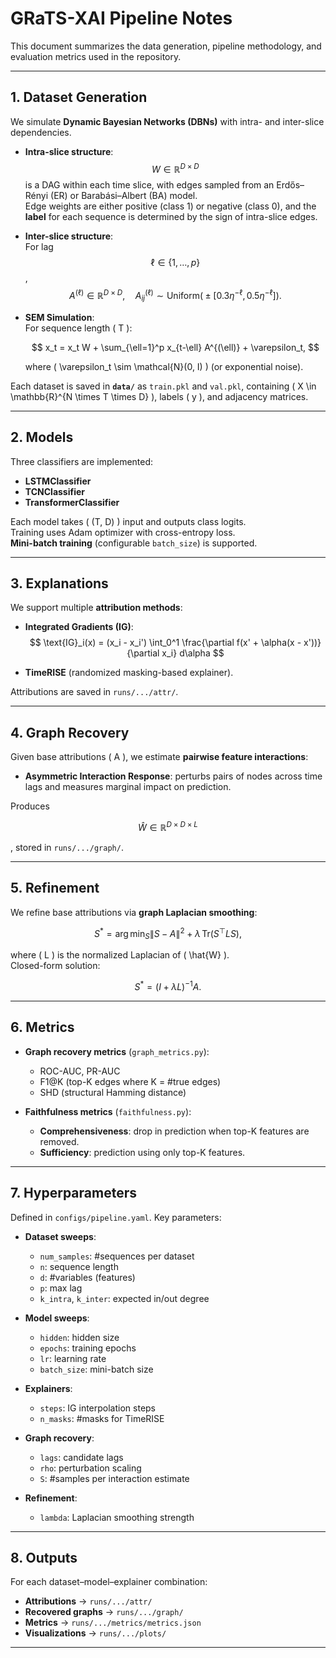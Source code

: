 # GRaTS-XAI Pipeline Notes

This document summarizes the data generation, pipeline methodology, and evaluation metrics used in the repository.

---

## 1. Dataset Generation

We simulate **Dynamic Bayesian Networks (DBNs)** with intra- and inter-slice dependencies.

- **Intra-slice structure**:  
  $$  W \in \mathbb{R}^{D \times D} $$ is a DAG within each time slice, with edges sampled from an Erdős–Rényi (ER) or Barabási–Albert (BA) model.  
  Edge weights are either positive (class 1) or negative (class 0), and the **label** for each sequence is determined by the sign of intra-slice edges.

- **Inter-slice structure**:  
  For lag $$ \ell \in \{1, \dots, p\} $$,  
  $$
  A^{(\ell)} \in \mathbb{R}^{D \times D}, \quad A^{(\ell)}_{ij} \sim \text{Uniform}\big(\pm [0.3 \eta^{-\ell}, 0.5 \eta^{-\ell}] \big).
  $$

- **SEM Simulation**:  
  For sequence length \( T \):
  
  $$
  x_t = x_t W + \sum_{\ell=1}^p x_{t-\ell} A^{(\ell)} + \varepsilon_t,
  $$
  
  where \( \varepsilon_t \sim \mathcal{N}(0, I) \) (or exponential noise).

Each dataset is saved in **`data/`** as `train.pkl` and `val.pkl`, containing \( X \in \mathbb{R}^{N \times T \times D} \), labels \( y \), and adjacency matrices.

---

## 2. Models

Three classifiers are implemented:

- **LSTMClassifier**  
- **TCNClassifier**  
- **TransformerClassifier**

Each model takes \( (T, D) \) input and outputs class logits.  
Training uses Adam optimizer with cross-entropy loss.  
**Mini-batch training** (configurable `batch_size`) is supported.

---

## 3. Explanations

We support multiple **attribution methods**:

- **Integrated Gradients (IG)**:
  $$
  \text{IG}_i(x) = (x_i - x_i') \int_0^1 \frac{\partial f(x' + \alpha(x - x'))}{\partial x_i} d\alpha
  $$

- **TimeRISE** (randomized masking-based explainer).

Attributions are saved in `runs/.../attr/`.

---

## 4. Graph Recovery

Given base attributions \( A \), we estimate **pairwise feature interactions**:

- **Asymmetric Interaction Response**:
  perturbs pairs of nodes across time lags and measures marginal impact on prediction.

Produces 

$$ 
\hat{W} \in \mathbb{R}^{D \times D \times L} 
$$

, stored in `runs/.../graph/`.

---

## 5. Refinement

We refine base attributions via **graph Laplacian smoothing**:

$$
S^\ast = \arg\min_S \| S - A \|^2 + \lambda \, \text{Tr}(S^\top L S),
$$

where \( L \) is the normalized Laplacian of \( \hat{W} \).  
Closed-form solution:

$$
S^\ast = (I + \lambda L)^{-1} A.
$$

---

## 6. Metrics

- **Graph recovery metrics** (`graph_metrics.py`):
  - ROC-AUC, PR-AUC
  - F1@K (top-K edges where K = #true edges)
  - SHD (structural Hamming distance)

- **Faithfulness metrics** (`faithfulness.py`):
  - **Comprehensiveness**: drop in prediction when top-K features are removed.
  - **Sufficiency**: prediction using only top-K features.

---

## 7. Hyperparameters

Defined in `configs/pipeline.yaml`. Key parameters:

- **Dataset sweeps**:  
  - `num_samples`: #sequences per dataset  
  - `n`: sequence length  
  - `d`: #variables (features)  
  - `p`: max lag  
  - `k_intra`, `k_inter`: expected in/out degree  

- **Model sweeps**:  
  - `hidden`: hidden size  
  - `epochs`: training epochs  
  - `lr`: learning rate  
  - `batch_size`: mini-batch size  

- **Explainers**:  
  - `steps`: IG interpolation steps  
  - `n_masks`: #masks for TimeRISE  

- **Graph recovery**:  
  - `lags`: candidate lags  
  - `rho`: perturbation scaling  
  - `S`: #samples per interaction estimate  

- **Refinement**:  
  - `lambda`: Laplacian smoothing strength  

---

## 8. Outputs

For each dataset–model–explainer combination:

- **Attributions** → `runs/.../attr/`  
- **Recovered graphs** → `runs/.../graph/`  
- **Metrics** → `runs/.../metrics/metrics.json`  
- **Visualizations** → `runs/.../plots/`

---

